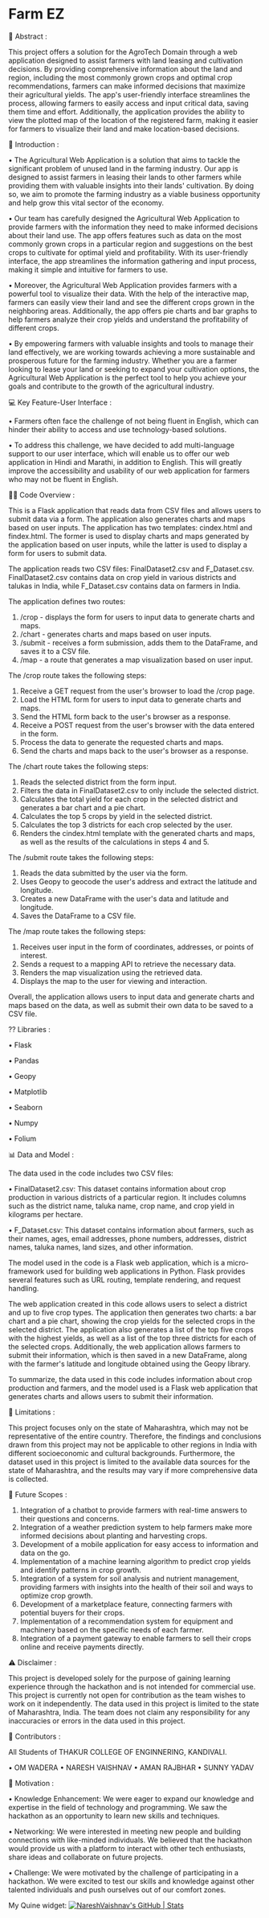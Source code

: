 # Farm EZ

🎨 Abstract :

This project offers a solution for the AgroTech Domain through a web application designed to assist farmers with land leasing and cultivation decisions. By providing comprehensive information about the land and region, including the most commonly grown crops and optimal crop recommendations, farmers can make informed decisions that maximize their agricultural yields. The app's user-friendly interface streamlines the process, allowing farmers to easily access and input critical data, saving them time and effort. Additionally, the application provides the ability to view the plotted map of the location of the registered farm, making it easier for farmers to visualize their land and make location-based decisions.

👋 Introduction :

• The Agricultural Web Application is a solution that aims to tackle the significant problem of unused land in the farming industry. Our app is designed to assist farmers in leasing their lands to other farmers while providing them with valuable insights into their lands' cultivation. By doing so, we aim to promote the farming industry as a viable business opportunity and help grow this vital sector of the economy.

• Our team has carefully designed the Agricultural Web Application to provide farmers with the information they need to make informed decisions about their land use. The app offers features such as data on the most commonly grown crops in a particular region and suggestions on the best crops to cultivate for optimal yield and profitability. With its user-friendly interface, the app streamlines the information gathering and input process, making it simple and intuitive for farmers to use.

• Moreover, the Agricultural Web Application provides farmers with a powerful tool to visualize their data. With the help of the interactive map, farmers can easily view their land and see the different crops grown in the neighboring areas. Additionally, the app offers pie charts and bar graphs to help farmers analyze their crop yields and understand the profitability of different crops.

• By empowering farmers with valuable insights and tools to manage their land effectively, we are working towards achieving a more sustainable and prosperous future for the farming industry. Whether you are a farmer looking to lease your land or seeking to expand your cultivation options, the Agricultural Web Application is the perfect tool to help you achieve your goals and contribute to the growth of the agricultural industry.

💻 Key Feature-User Interface :

• Farmers often face the challenge of not being fluent in English, which can hinder their ability to access and use technology-based solutions.

• To address this challenge, we have decided to add multi-language support to our user interface, which will enable us to offer our web application in Hindi and Marathi, in addition to English. This will greatly improve the accessibility and usability of our web application for farmers who may not be fluent in English.

🕵️‍♂️ Code Overview :

This is a Flask application that reads data from CSV files and allows users to submit data via a form. The application also generates charts and maps based on user inputs.
The application has two templates: cindex.html and findex.html. The former is used to display charts and maps generated by the application based on user inputs, while the latter is used to display a form for users to submit data.

The application reads two CSV files: FinalDataset2.csv and F_Dataset.csv. FinalDataset2.csv contains data on crop yield in various districts and talukas in India, while F_Dataset.csv contains data on farmers in India.

The application defines two routes:
1.	/crop - displays the form for users to input data to generate charts and maps.
2.	/chart - generates charts and maps based on user inputs.
3.  /submit - receives a form submission, adds them to the DataFrame, and saves it to a CSV file.
4.  /map - a route that generates a map visualization based on user input.

The /crop route takes the following steps:
1.	Receive a GET request from the user's browser to load the /crop page.
2.	Load the HTML form for users to input data to generate charts and maps.
3.	Send the HTML form back to the user's browser as a response.
4.	Receive a POST request from the user's browser with the data entered in the form.
5.	Process the data to generate the requested charts and maps.
6.	Send the charts and maps back to the user's browser as a response.

The /chart route takes the following steps:

1.	Reads the selected district from the form input.
2.	Filters the data in FinalDataset2.csv to only include the selected district.
3.	Calculates the total yield for each crop in the selected district and generates a  bar chart and a pie chart.
4.	Calculates the top 5 crops by yield in the selected district.
5.	Calculates the top 3 districts for each crop selected by the user.
6.	Renders the cindex.html template with the generated charts and maps, as well as the results of the calculations in steps 4 and 5.

The /submit route takes the following steps:

1.	Reads the data submitted by the user via the form.
2.	Uses Geopy to geocode the user's address and extract the latitude and longitude.
3.	Creates a new DataFrame with the user's data and latitude and longitude.
4.	Saves the DataFrame to a CSV file.

The /map route takes the following steps:

1.	Receives user input in the form of coordinates, addresses, or points of interest.
2.	Sends a request to a mapping API to retrieve the necessary data.
3.	Renders the map visualization using the retrieved data.
4.	Displays the map to the user for viewing and interaction.


Overall, the application allows users to input data and generate charts and maps based on the data, as well as submit their own data to be saved to a CSV file.


?? Libraries :

•	Flask

•	Pandas

•	Geopy

•	Matplotlib

•	Seaborn

•	Numpy

•	Folium

📊 Data and Model :

The data used in the code includes two CSV files:

• FinalDataset2.csv: This dataset contains information about crop production in various districts of a particular region. It includes columns such as the district name, taluka name, crop name, and crop yield in kilograms per hectare.

• F_Dataset.csv: This dataset contains information about farmers, such as their names, ages, email addresses, phone numbers, addresses, district names, taluka names, land sizes, and other information.

The model used in the code is a Flask web application, which is a micro-framework used for building web applications in Python. Flask provides several features such as URL routing, template rendering, and request handling.

The web application created in this code allows users to select a district and up to five crop types. The application then generates two charts: a bar chart and a pie chart, showing the crop yields for the selected crops in the selected district. The application also generates a list of the top five crops with the highest yields, as well as a list of the top three districts for each of the selected crops. Additionally, the web application allows farmers to submit their information, which is then saved in a new DataFrame, along with the farmer's latitude and longitude obtained using the Geopy library.

To summarize, the data used in this code includes information about crop production and farmers, and the model used is a Flask web application that generates charts and allows users to submit their information.

🚫 Limitations : 

This project focuses only on the state of Maharashtra, which may not be representative of the entire country. Therefore, the findings and conclusions drawn from this project may not be applicable to other regions in India with different socioeconomic and cultural backgrounds. Furthermore, the dataset used in this project is limited to the available data sources for the state of Maharashtra, and the results may vary if more comprehensive data is collected.

🚀 Future Scopes :

1.	Integration of a chatbot to provide farmers with real-time answers to their questions and concerns.
2.	Integration of a weather prediction system to help farmers make more informed decisions about planting and harvesting crops.
3.	Development of a mobile application for easy access to information and data on the go.
4.	Implementation of a machine learning algorithm to predict crop yields and identify patterns in crop growth.
5.	Integration of a system for soil analysis and nutrient management, providing farmers with insights into the health of their soil and ways to optimize crop growth.
6.	Development of a marketplace feature, connecting farmers with potential buyers for their crops.
7.	Implementation of a recommendation system for equipment and machinery based on the specific needs of each farmer.
8.	Integration of a payment gateway to enable farmers to sell their crops online and receive payments directly.

⚠️ Disclaimer :

This project is developed solely for the purpose of gaining learning experience through the hackathon and is not intended for commercial use. This project is currently not open for contribution as the team wishes to work on it independently. The data used in this project is limited to the state of Maharashtra, India. The team does not claim any responsibility for any inaccuracies or errors in the data used in this project.

👥 Contributors : 

All Students of THAKUR COLLEGE OF ENGINNERING, KANDIVALI.

•	OM WADERA
•	NARESH VAISHNAV
•	AMAN RAJBHAR
•	SUNNY YADAV

💪 Motivation : 

• Knowledge Enhancement: We were eager to expand our knowledge and expertise in the field of technology and programming. We saw the hackathon as an opportunity to learn new skills and techniques.

• Networking: We were interested in meeting new people and building connections with like-minded individuals. We believed that the hackathon would provide us with a platform to interact with other tech enthusiasts, share ideas and collaborate on future projects.

• Challenge: We were motivated by the challenge of participating in a hackathon. We were excited to test our skills and knowledge against other talented individuals and push ourselves out of our comfort zones.

My Quine widget:
[![NareshVaishnav's GitHub | Stats](https://stats.quine.sh/NareshVaishnav/github?theme=dark)](https://quine.sh?utm_source=widgets&utm_campaign=NareshVaishnav)
